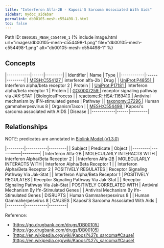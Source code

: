 ```yaml
---
title: "Interferon Alfa-2B - Kaposi'S Sarcoma Associated With Aids"
sidebar: mydoc_sidebar
permalink: db00105-mesh-c554498-1.html
toc: false 
---
```



Path ID: `DB00105_MESH_C554498_1`
{% include image.html url="images/db00105-mesh-c554498-1.png" file="db00105-mesh-c554498-1.png" alt="db00105-mesh-c554498-1" %}

## Concepts

|------------|------|---------|
| Identifier | Name | Type    |
|------------|------|---------|
| <a href="https://identifiers.org/MESH:C554127">MESH:C554127 </a> | interferon alfa-2b | Drug |
| <a href="https://identifiers.org/UniProt:P48551">UniProt:P48551 </a> | Interferon alpha/beta receptor 2 | Protein |
| <a href="https://identifiers.org/UniProt:P17181">UniProt:P17181 </a> | Interferon alpha/beta receptor 1 | Protein |
| <a href="https://identifiers.org/GO:0007259">GO:0007259 </a> | receptor signaling pathway via JAK-STAT | BiologicalProcess |
| <a href="https://identifiers.org/reactome:R-HSA-1169410">reactome:R-HSA-1169410 </a> | Antiviral mechanism by IFN-stimulated genes | Pathway |
| <a href="https://identifiers.org/taxonomy:37296">taxonomy:37296 </a> | Human gammaherpesvirus 8 | OrganismTaxon |
| <a href="https://identifiers.org/MESH:C554498">MESH:C554498 </a> | Kaposi's sarcoma associated with AIDS | Disease |
|------------|------|---------|

## Relationships


NOTE: predicates are annotated in <a href="https://github.com/biolink/biolink-model/releases/tag/v1.3.0">Biolink Model (v1.3.0)</a>

|---------|-----------|---------|
| Subject | Predicate | Object  |
|---------|-----------|---------|
| Interferon Alfa-2B | MOLECULARLY INTERACTS WITH | Interferon Alpha/Beta Receptor 2 |
| Interferon Alfa-2B | MOLECULARLY INTERACTS WITH | Interferon Alpha/Beta Receptor 1 |
| Interferon Alpha/Beta Receptor 2 | POSITIVELY REGULATES | Receptor Signaling Pathway Via Jak-Stat |
| Interferon Alpha/Beta Receptor 1 | POSITIVELY REGULATES | Receptor Signaling Pathway Via Jak-Stat |
| Receptor Signaling Pathway Via Jak-Stat | POSITIVELY CORRELATED WITH | Antiviral Mechanism By Ifn-Stimulated Genes |
| Antiviral Mechanism By Ifn-Stimulated Genes | DISRUPTS | Human Gammaherpesvirus 8 |
| Human Gammaherpesvirus 8 | CAUSES | Kaposi'S Sarcoma Associated With Aids |
|---------|-----------|---------|

Reference: 
  - [https://go.drugbank.com/drugs/DB00105](https://go.drugbank.com/drugs/DB00105)
  - [https://en.wikipedia.org/wiki/Kaposi%27s_sarcoma#Cause](https://en.wikipedia.org/wiki/Kaposi%27s_sarcoma#Cause)
